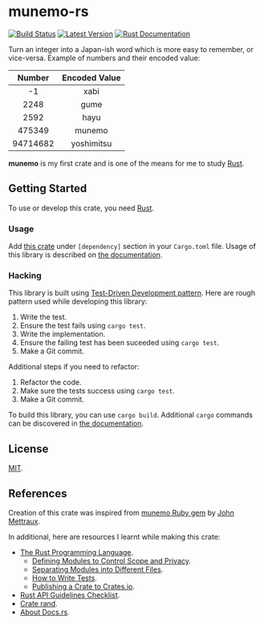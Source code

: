 # munemo-rs

[![Build Status](https://travis-ci.com/nieltg/munemo-rs.svg?branch=master)](https://travis-ci.com/nieltg/munemo-rs)
[![Latest Version](https://img.shields.io/crates/v/munemo-rs.svg)](https://crates.io/crates/munemo-rs)
[![Rust Documentation](https://img.shields.io/badge/api-rustdoc-blue.svg)](https://docs.rs/munemo-rs)

Turn an integer into a Japan-ish word which is more easy to remember, or vice-versa. Example of numbers and their encoded value:

|  Number  | Encoded Value |
|:--------:|:-------------:|
|    -1    |      xabi     |
|   2248   |      gume     |
|   2592   |      hayu     |
|  475349  |     munemo    |
| 94714682 |   yoshimitsu  |

**munemo** is my first crate and is one of the means for me to study [Rust](https://www.rust-lang.org).

## Getting Started

To use or develop this crate, you need [Rust](https://www.rust-lang.org/tools/install).

### Usage

Add [this crate](https://crates.io/crates/munemo-rs) under `[dependency]` section in your `Cargo.toml` file. Usage of this library is described on [the documentation](https://docs.rs/munemo-rs).

### Hacking

This library is built using [Test-Driven Development pattern](https://doc.rust-lang.org/book/ch12-04-testing-the-librarys-functionality.html). Here are rough pattern used while developing this library:

1. Write the test.
2. Ensure the test fails using `cargo test`.
3. Write the implementation.
4. Ensure the failing test has been suceeded using `cargo test`.
5. Make a Git commit.

Additional steps if you need to refactor:

1. Refactor the code.
2. Make sure the tests success using `cargo test`.
3. Make a Git commit.

To build this library, you can use `cargo build`. Additional `cargo` commands can be discovered in [the documentation](https://doc.rust-lang.org/cargo/guide).

## License

[MIT](LICENSE).

## References

Creation of this crate was inspired from [munemo Ruby gem](https://rubygems.org/gems/munemo) by [John Mettraux](https://github.com/jmettraux).

In additional, here are resources I learnt while making this crate:
- [The Rust Programming Language](https://doc.rust-lang.org/book).
  - [Defining Modules to Control Scope and Privacy](https://doc.rust-lang.org/book/ch07-02-defining-modules-to-control-scope-and-privacy.html).
  - [Separating Modules into Different Files](https://doc.rust-lang.org/book/ch07-05-separating-modules-into-different-files.html).
  - [How to Write Tests](https://doc.rust-lang.org/book/ch11-01-writing-tests.html).
  - [Publishing a Crate to Crates.io](https://doc.rust-lang.org/book/ch14-02-publishing-to-crates-io.html).
- [Rust API Guidelines Checklist](https://rust-lang.github.io/api-guidelines/checklist.html).
- [Crate rand](https://docs.rs/rand/0.7.2/rand).
- [About Docs.rs](https://docs.rs/about).
